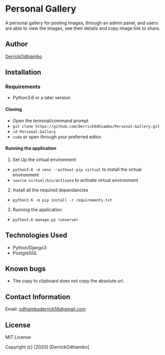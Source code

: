 # Personal Gallery

A personal gallery for posting images, through an admin panel, and users are able to view the images, see their details and copy image link to share.

## Author

[DerrickOdhiambo](https://github.com/DerrickOdhiambo)

## Installation

### Requirements

- Python3.6 or a later version

#### Cloning

- Open the terminal/command prompt
- `git clone https://github.com/DerrickOdhiambo/Personal-Gallery.git`
- `cd Personal-Gallery`
- `code` or open through your preferred editor.

#### Running the application

1. Set Up the virtual environment
- `python3.6 -m venv --without-pip virtual` to install the virtual environment
- `source virtual/bin/activate` to activate virtual environment

2. Install all the required dependancies
- `python3.6 -m pip install -r requirements.txt`

3. Running the application
- `python3.6 manage.py runserver`

## Technologies Used

- Python/Django3
- PostgreSQL

## Known bugs

- The copy to clipboard does not copy the absolute url.

## Contact Information

Email: odhiamboderrick56@gmail.com

## License

MIT License

Copyright (c) [2020] [DerrickOdhiambo]